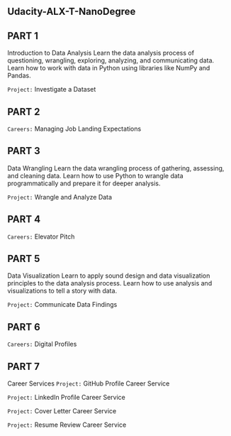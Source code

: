 ## Udacity-ALX-T-NanoDegree


## PART 1 
Introduction to Data Analysis Learn the data analysis process of questioning, wrangling, exploring, analyzing, and communicating data. 
Learn how to work with data in Python using libraries like NumPy and Pandas.  

`Project:` Investigate a Dataset


## PART 2
`Careers:` Managing Job Landing Expectations


## PART 3
Data Wrangling
Learn the data wrangling process of gathering, assessing, and cleaning data. Learn how to use Python to wrangle data programmatically and prepare it for deeper analysis.

`Project:` Wrangle and Analyze Data


## PART 4
`Careers:` Elevator Pitch


## PART 5
Data Visualization
Learn to apply sound design and data visualization principles to the data analysis process. Learn how to use analysis and visualizations to tell a story with data.

`Project:` Communicate Data Findings


## PART 6
`Careers:` Digital Profiles


## PART 7
Career Services
`Project:` GitHub Profile Career Service

`Project:` LinkedIn Profile Career Service

`Project:` Cover Letter Career Service

`Project:` Resume Review Career Service
